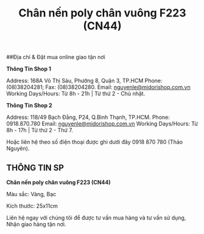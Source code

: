 ﻿---
priority: c
title: Chân nến poly chân vuông F223 (CN44)
layout: ArtistPage
category: artists
path: '/artists/01-Chan-nen-poly-f223/'
key: chan-nen-poly-chan-vuong-F223

meta: Chân nến poly chân vuông F223 (CN44)
keywords: chan nen, chân nến cổ điển, chân nến poly

location: 
prices: Call
orders: tel:+84918870780
messages: http://m.me/dotrangtricuoi
website: 
YoutubeID: 
bandcamp: 
bandcampLabelTrack: 
facebook: 
mixcloud: 
soundcloud: 
youtube: 
discogs: 
---

##Địa chỉ & Đặt mua online giao tận nơi

**Thông Tin Shop 1**

Address: 168A Võ Thị Sáu, Phường 8, Quận 3, TP.HCM Phone: (08)38204281; Fax: (08)38204280. Email: nguyenle@midorishop.com.vn Working Days/Hours: Từ 8h - 21h | Từ thứ 2 - Chủ nhật.

**Thông Tin Shop 2**

Address: 118/49 Bạch Đằng, P24, Q.Bình Thạnh, TP.HCM. Phone: 0918.870.780 Email: nguyenle@midorishop.com.vn Working Days/Hours: Từ 8h - 17h | Từ thứ 2 - Thứ 7.

Hoặc liên hệ theo số điện thoại được ghi dưới đây 0918 870 780 (Thảo Nguyên).

## THÔNG TIN SP

**Chân nến poly chân vuông F223 (CN44)**

Màu sắc: Vàng, Bạc

Kích thước: 25x11cm

Liên hệ ngay với chúng tôi để được tư vấn mua hàng và tư vấn sử dụng, Nhận giao hàng tận nơi.
